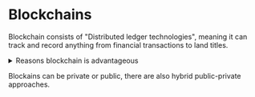 # Blockchains

Blockchain consists of "Distributed ledger technologies", meaning it can track and record anything from financial transactions to land titles.

<Details>
  <summary>Reasons blockchain is advantageous</summary>
  > It stores data in blocks, if they are all linked it is called a blockchain. Since it uses the ledger method, all changes made are recorded.\

  However it is decentralized and distributed. This allows it to be secure 
  + Creates trust in data
  > "proof of work" means the solution is shared to other computers on the network to be verified.
 
  Since all computers on the blockchain are able to verify it's **originality**, we can trust the chain.\  
  + No need for intermediaries
  + trusted peer-to-peer interaction
</Details>

Blockains can be private or public, there are also hybrid public-private approaches.
